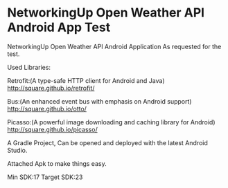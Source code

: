 # NetworkingUp Open Weather API Android App Test
NetworkingUp Open Weather API Android Application As requested for the test.

Used Libraries:

Retrofit:(A type-safe HTTP client for Android and Java)
http://square.github.io/retrofit/

Bus:(An enhanced event bus with emphasis on Android support)
http://square.github.io/otto/

Picasso:(A powerful image downloading and caching library for Android)
http://square.github.io/picasso/

A Gradle Project, Can be opened and deployed with the latest Android Studio.

Attached Apk to make things easy.

Min SDK:17
Target SDK:23